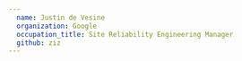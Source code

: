```yaml
---
  name: Justin de Vesine
  organization: Google
  occupation_title: Site Reliability Engineering Manager
  github: ziz
---
```

